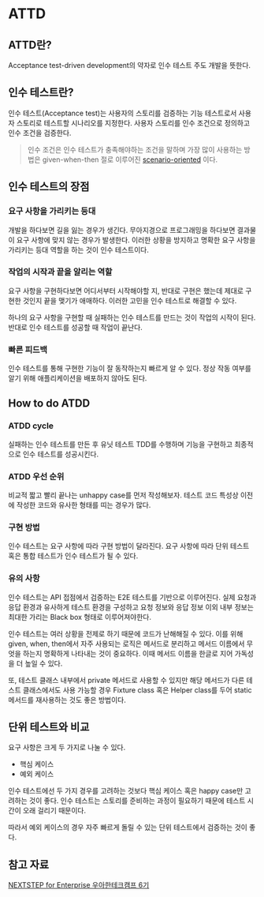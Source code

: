 # ATTD

## ATTD란?

Acceptance test-driven development의 약자로 인수 테스트 주도 개발을 뜻한다.

## 인수 테스트란?

인수 테스트(Acceptance test)는 사용자의 스토리를 검증하는 기능 테스트로서 사용자 스토리로 테스트할 시나리오를 지정한다. 사용자 스토리를 인수 조건으로 정의하고 인수
조건을 검증한다.

> 인수 조건은 인수 테스트가 충족해야하는 조건을 말하며 가장 많이 사용하는 방법은 given-when-then 절로 이루어진
[scenario-oriented](http://antonymarcano.com/blog/2011/10/scenario-oriented-vs-rules-oriented-acceptance-criteria/)
> 이다.

## 인수 테스트의 장점

### 요구 사항을 가리키는 등대

개발을 하다보면 길을 잃는 경우가 생긴다. 무아지경으로 프로그래밍을 하다보면 결과물이 요구 사항에 맞지 않는 경우가
발생한다. 이러한 상황을 방지하고 명확한 요구 사항을 가리키는 등대 역할을 하는 것이 인수 테스트이다.

### 작업의 시작과 끝을 알리는 역할

요구 사항을 구현하다보면 어디서부터 시작해야할 지, 반대로 구현은 했는데 제대로 구현한 것인지 끝을 맺기가 애매하다. 이러한 고민을 인수 테스트로 해결할 수 있다.

하나의 요구 사항을 구현할 때 실패하는 인수 테스트를 만드는 것이 작업의 시작이 된다. 반대로 인수 테스트를 성공할 때 작업이 끝난다.

### 빠른 피드백

인수 테스트를 통해 구현한 기능이 잘 동작하는지 빠르게 알 수 있다. 정상 작동 여부를 알기 위해 애플리케이션을 배포하지 않아도 된다.

## How to do ATDD

### ATDD cycle

실패하는 인수 테스트를 만든 후 유닛 테스트 TDD를 수행하며 기능을 구현하고 최종적으로 인수 테스트를 성공시킨다.

### ATDD 우선 순위

비교적 짧고 빨리 끝나는 unhappy case를 먼저 작성해보자. 테스트 코드 특성상 이전에 작성한 코드와 유사한 형태를 띠는 경우가 많다.

### 구현 방법

인수 테스트는 요구 사항에 따라 구현 방법이 달라진다. 요구 사항에 따라 단위 테스트 혹은 통합 테스트가 인수 테스트가 될 수 있다.

### 유의 사항

인수 테스트는 API 접점에서 검증하는 E2E 테스트를 기반으로 이루어진다. 실제 요청과 응답 환경과 유사하게 테스트 환경을 구성하고 요청 정보와 응답 정보 이외 내부 정보는
최대한 가리는 Black box 형태로 이루어져야한다.

인수 테스트는 여러 상황을 전제로 하기 때문에 코드가 난해해질 수 있다. 이를 위해 given, when, then에서 자주 사용되는 로직은 메서드로 분리하고 메서드 이름에서
무엇을 하는지 명확하게 나타내는 것이 중요하다. 이때 메서드 이름을 한글로 지어 가독성을 더 높일 수 있다.

또, 테스트 클래스 내부에서 private 메서드로 사용할 수 있지만 해당 메서드가 다른 테스트 클래스에서도 사용 가능할 경우 Fixture class 혹은 Helper
class를 두어 static 메서드를 재사용하는 것도 좋은 방법이다.

## 단위 테스트와 비교

요구 사항은 크게 두 가지로 나눌 수 있다.

* 핵심 케이스
* 예외 케이스

인수 테스트에선 두 가지 경우를 고려하는 것보다 핵심 케이스 혹은 happy case만 고려하는 것이 좋다. 인수 테스트는 스토리를 준비하는 과정이 필요하기 때문에 테스트 시간이
오래 걸리기 때문이다.

따라서 예외 케이스의 경우 자주 빠르게 돌릴 수 있는 단위 테스트에서 검증하는 것이 좋다.

## 참고 자료

[NEXTSTEP for Enterprise 우아한테크캠프 6기](https://edu.nextstep.camp/c/DANlbea1/)
